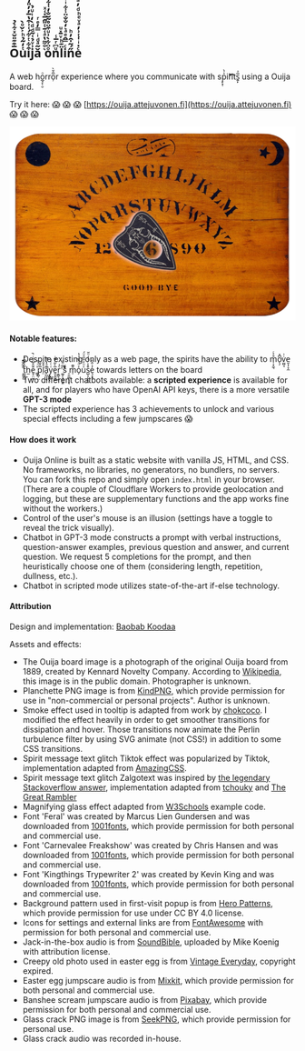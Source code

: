 ## O̅͒͊̎̌ͯ͋̀̉uͭ̒͂̉ͪ͐̌ͦ̀i͒͋ͭ͋́͑͗͒̔̅̓̓̎̒̾͂̈̔̍j̇͗ͮ̉͑̃ͩͩ̀̒ͥͧ̉ǎ͂ͣͩͥ̿̓ͤͬ ͛ͦ͌̔ͣ͑̄ͭ̎̑̅̽͑ͯoͦ̈͋̀͗ͧ͒̈̊̃̆̐̓͑͋̄̀nͧ͆ͬ̅̾l̈͊ͪͮ̄̽ͧi̇ͨ̿̂ͤͣ͛̒̐̐̈̾͋ͥ̌ͩ͆̀n̋́̃̍̑̓ͪeͨ̇ͥ̍ͭ͗̓ͣͮͤͪͩ̓ͣͥͫͮ͋̚

A web ho̲̘̙̜̮ͦrro̦̅̑̆̀r experience where you communicate with sp̙̝̜͐̇̀ir̛͡͏̀͝its͍̙̅ͣ using a Ouija board.

Try it here: :scream: :scream: :scream: [https://ouija.attejuvonen.fi](https://ouija.attejuvonen.fi) :scream: :scream: :scream:

![Screenshot of Ouija Online](assets/screenshot2-transparent.png)

#### Notable features:

- Despite existing only as a web page, the spirits have the ability to m̜͙̼͉̊͐ͬo̖̗͆̽v̫̺̘̇͗e̮͎̦̞̼ ̩̥͉̆͋̆̎ͅt̞̬͍͓̅̾̎͆́h̫ễ̱̦̤͖̊̅ͭͥ̚ ̳̗͐ͥͭp̺̜̤̅̏̌ͮl̤͒̌a̙̺̣̗̘͆ͣ̒͗͊ͅy̝̻̭̖͑ͭ͑̉e̱͔̯̬̘̅̀͋̍̃ͥr͔͇͉̯̣ͤ̍'͚͎̖̲̞̬͈̈̅̇̑̇š́ͮͦ ̠͈͚̣̩̝ͅm̹̌͊o̗͐ͧ̇̊̏̉̔uͯͧ̓̎̋ͣ̈́s̺̩̗͓͉͈͒̾ͬͯ̒ͧ̆e͉͔̘̒̇̂ͤ towards letters on the board
- Two different chatbots available: a __scripted experience__ is available for all, and for players who have OpenAI API keys, there is a more versatile __GPT-3 mode__
- The scripted experience has 3 achievements to unlock and various special effects including a few jumpscares :scream:

#### How does it work

- Ouija Online is built as a static website with vanilla JS, HTML, and CSS. No frameworks, no libraries, no generators, no bundlers, no servers. You can fork this repo and simply open `index.html` in your browser. (There are a couple of Cloudflare Workers to provide geolocation and logging, but these are supplementary functions and the app works fine without the workers.)
- Control of the user's mouse is an illusion (settings have a toggle to reveal the trick visually).
- Chatbot in GPT-3 mode constructs a prompt with verbal instructions, question-answer examples, previous question and answer, and current question. We request 5 completions for the prompt, and then heuristically choose one of them (considering length, repetition, dullness, etc.).
- Chatbot in scripted mode utilizes state-of-the-art if-else technology.

#### Attribution

Design and implementation: [Baobab Koodaa](https://github.com/baobabKoodaa)

Assets and effects:

- The Ouija board image is a photograph of the original Ouija board from 1889, created by Kennard Novelty Company. According to [Wikipedia](https://en.wikipedia.org/wiki/Ouija#/media/File:Ouija_board_-_Kennard_Novelty_Company.png), this image is in the public domain. Photographer is unknown.
- Planchette PNG image is from [KindPNG](https://www.kindpng.com/imgv/hToiomo_transparent-planchette-png-ouija-board-planchette-png-png/), which provide permission for use in "non-commercial or personal projects". Author is unknown.
- Smoke effect used in tooltip is adapted from work by [chokcoco](https://segmentfault.com/a/1190000041189786/en). I modified the effect heavily in order to get smoother transitions for dissipation and hover. Those transitions now animate the Perlin turbulence filter by using SVG animate (not CSS!) in addition to some CSS transitions.
- Spirit message text glitch Tiktok effect was popularized by Tiktok, implementation adapted from [AmazingCSS](https://amazingcss.com/glitch-text-effect-like-tiktok/).
- Spirit message text glitch Zalgotext was inspired by [the legendary Stackoverflow answer](https://stackoverflow.com/questions/1732348/regex-match-open-tags-except-xhtml-self-contained-tags), implementation adapted from [tchouky](https://eeemo.net/) and [The Great Rambler](https://github.com/TheGreatRambler/another-zalgo.js/)
- Magnifying glass effect adapted from [W3Schools](https://www.w3schools.com/howto/howto_js_image_magnifier_glass.asp) example code.
- Font 'Feral' was created by Marcus Lien Gundersen and was downloaded from [1001fonts](https://www.1001fonts.com/feral-font.html), which provide permission for both personal and commercial use.
- Font 'Carnevalee Freakshow' was created by Chris Hansen and was downloaded from [1001fonts](https://www.1001fonts.com/carnivalee-freakshow-font.html), which provide permission for both personal and commercial use.
- Font 'Kingthings Trypewriter 2' was created by Kevin King and was downloaded from [1001fonts](https://www.1001fonts.com/kingthings-trypewriter-2-font.html), which provide permission for both personal and commercial use.
- Background pattern used in first-visit popup is from [Hero Patterns](https://heropatterns.com/), which provide permission for use under CC BY 4.0 license.
- Icons for settings and external links are from [FontAwesome](https://fontawesome.com/icons/gear?s=solid) with permission for both personal and commercial use.
- Jack-in-the-box audio is from [SoundBible](https://soundbible.com/1872-Jack-In-The-Box.html), uploaded by Mike Koenig with attribution license.
- Creepy old photo used in easter egg is from [Vintage Everyday](https://www.vintag.es/2016/11/these-50-creepy-photographs-early-20th.html), copyright expired.
- Easter egg jumpscare audio is from [Mixkit](https://mixkit.co/free-sound-effects/horror/), which provide permission for both personal and commercial use.
- Banshee scream jumpscare audio is from [Pixabay](https://pixabay.com), which provide permission for both personal and commercial use.
- Glass crack PNG image is from [SeekPNG](https://www.seekpng.com/ipng/u2q8i1y3r5i1t4a9_the-gallery-for-broken-glass-transparent-png-broken/), which provide permission for personal use.
- Glass crack audio was recorded in-house.